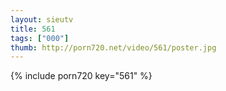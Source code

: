 ```yaml
--- 
layout: sieutv
title: 561
tags: ["000"]
thumb: http://porn720.net/video/561/poster.jpg
---
```

{% include porn720 key="561" %} 
